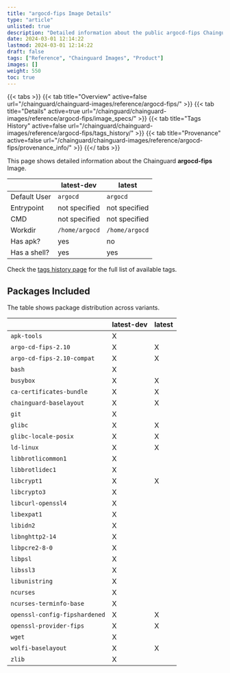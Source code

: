 ```yaml
---
title: "argocd-fips Image Details"
type: "article"
unlisted: true
description: "Detailed information about the public argocd-fips Chainguard Image."
date: 2024-03-01 12:14:22
lastmod: 2024-03-01 12:14:22
draft: false
tags: ["Reference", "Chainguard Images", "Product"]
images: []
weight: 550
toc: true
---
```


{{< tabs >}}
{{< tab title="Overview" active=false url="/chainguard/chainguard-images/reference/argocd-fips/" >}}
{{< tab title="Details" active=true url="/chainguard/chainguard-images/reference/argocd-fips/image_specs/" >}}
{{< tab title="Tags History" active=false url="/chainguard/chainguard-images/reference/argocd-fips/tags_history/" >}}
{{< tab title="Provenance" active=false url="/chainguard/chainguard-images/reference/argocd-fips/provenance_info/" >}}
{{</ tabs >}}

This page shows detailed information about the Chainguard **argocd-fips** Image.

|              | latest-dev     | latest         |
|--------------|----------------|----------------|
| Default User | `argocd`       | `argocd`       |
| Entrypoint   | not specified  | not specified  |
| CMD          | not specified  | not specified  |
| Workdir      | `/home/argocd` | `/home/argocd` |
| Has apk?     | yes            | no             |
| Has a shell? | yes            | yes            |

Check the [tags history page](/chainguard/chainguard-images/reference/argocd-fips/tags_history/) for the full list of available tags.

## Packages Included
The table shows package distribution across variants.

|                               | latest-dev | latest |
|-------------------------------|------------|--------|
| `apk-tools`                   | X          |        |
| `argo-cd-fips-2.10`           | X          | X      |
| `argo-cd-fips-2.10-compat`    | X          | X      |
| `bash`                        | X          |        |
| `busybox`                     | X          | X      |
| `ca-certificates-bundle`      | X          | X      |
| `chainguard-baselayout`       | X          | X      |
| `git`                         | X          |        |
| `glibc`                       | X          | X      |
| `glibc-locale-posix`          | X          | X      |
| `ld-linux`                    | X          | X      |
| `libbrotlicommon1`            | X          |        |
| `libbrotlidec1`               | X          |        |
| `libcrypt1`                   | X          | X      |
| `libcrypto3`                  | X          |        |
| `libcurl-openssl4`            | X          |        |
| `libexpat1`                   | X          |        |
| `libidn2`                     | X          |        |
| `libnghttp2-14`               | X          |        |
| `libpcre2-8-0`                | X          |        |
| `libpsl`                      | X          |        |
| `libssl3`                     | X          |        |
| `libunistring`                | X          |        |
| `ncurses`                     | X          |        |
| `ncurses-terminfo-base`       | X          |        |
| `openssl-config-fipshardened` | X          | X      |
| `openssl-provider-fips`       | X          | X      |
| `wget`                        | X          |        |
| `wolfi-baselayout`            | X          | X      |
| `zlib`                        | X          |        |

